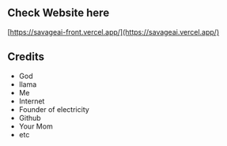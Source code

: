 ## Check Website here
[https://savageai-front.vercel.app/](https://savageai.vercel.app/)



## Credits

- God
- llama
- Me
- Internet
- Founder of electricity
- Github
- Your Mom
- etc

